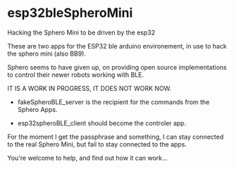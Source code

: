 # esp32bleSpheroMini
Hacking the Sphero Mini to be driven by the esp32

These are two apps for the ESP32 ble arduino environement, in use to hack the sphero mini (also BB9).

Sphero seems to have given up, on providing open source implementations to control their newer robots working with BLE.

IT IS A WORK IN PROGRESS, IT DOES NOT WORK NOW.

- fakeSpheroBLE_server is the recipient for the commands from the Sphero Apps.

- esp32spheroBLE_client should become the controler app.

For the moment I get the passphrase and something, I can stay connected to the real Sphero Mini, but fail to stay connected to the apps.

You're welcome to help, and find out how it can work...




